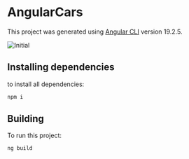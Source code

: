 # AngularCars

This project was generated using [Angular CLI](https://github.com/angular/angular-cli) version 19.2.5.

![Initial](https://github.com/user-attachments/assets/ada691c5-8937-42f9-872e-d0badddd0899)

## Installing dependencies

to install all dependencies:

```bash
npm i
```

## Building

To run this project:

```bash
ng build
```


